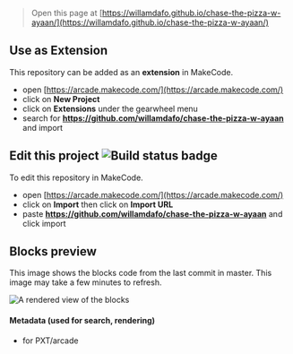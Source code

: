  


> Open this page at [https://willamdafo.github.io/chase-the-pizza-w-ayaan/](https://willamdafo.github.io/chase-the-pizza-w-ayaan/)

## Use as Extension

This repository can be added as an **extension** in MakeCode.

* open [https://arcade.makecode.com/](https://arcade.makecode.com/)
* click on **New Project**
* click on **Extensions** under the gearwheel menu
* search for **https://github.com/willamdafo/chase-the-pizza-w-ayaan** and import

## Edit this project ![Build status badge](https://github.com/willamdafo/chase-the-pizza-w-ayaan/workflows/MakeCode/badge.svg)

To edit this repository in MakeCode.

* open [https://arcade.makecode.com/](https://arcade.makecode.com/)
* click on **Import** then click on **Import URL**
* paste **https://github.com/willamdafo/chase-the-pizza-w-ayaan** and click import

## Blocks preview

This image shows the blocks code from the last commit in master.
This image may take a few minutes to refresh.

![A rendered view of the blocks](https://github.com/willamdafo/chase-the-pizza-w-ayaan/raw/master/.github/makecode/blocks.png)

#### Metadata (used for search, rendering)

* for PXT/arcade
<script src="https://makecode.com/gh-pages-embed.js"></script><script>makeCodeRender("{{ site.makecode.home_url }}", "{{ site.github.owner_name }}/{{ site.github.repository_name }}");</script>
